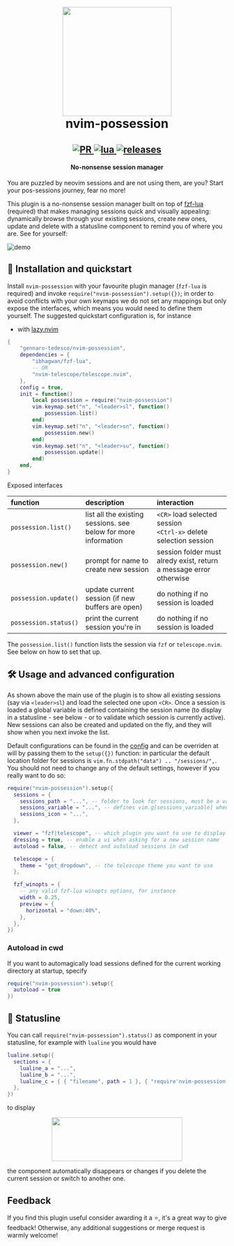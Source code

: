 <h1 align="center">
  <br>
  <img width="250" height="250" src="https://user-images.githubusercontent.com/15387611/212337464-ef0a605f-378b-4a6f-aed2-1b6598b28348.png">
  <br>
  nvim-possession
  <br>
</h1>

<h2 align="center">
  <a href="#" onclick="return false;">
    <img alt="PR" src="https://img.shields.io/badge/PRs-welcome-brightgreen.svg?style=flat"/>
  </a>
  <a href="#" onclick="return false;">
    <img alt="lua" src="https://img.shields.io/badge/lua-%232C2D72.svg?&style=flat&logo=lua&logoColor=white"/>
  </a>
  <a href="https://github.com/gennaro-tedesco/nvim-possession/releases">
    <img alt="releases" src="https://img.shields.io/github/release/gennaro-tedesco/nvim-possession"/>
  </a>
</h2>

<h4 align="center">No-nonsense session manager</h4>

You are puzzled by neovim sessions and are not using them, are you? Start your pos-sessions journey, fear no more!

This plugin is a no-nonsense session manager built on top of [fzf-lua](https://github.com/ibhagwan/fzf-lua) (required) that makes managing sessions quick and visually appealing: dynamically browse through your existing sessions, create new ones, update and delete with a statusline component to remind you of where you are. See for yourself:

![demo](https://user-images.githubusercontent.com/15387611/211946693-7c0a8f00-4ed8-4142-a8aa-a4dc75f42841.gif)

## 🔌 Installation and quickstart

Install `nvim-possession` with your favourite plugin manager (`fzf-lua` is required) and invoke `require("nvim-possession").setup({})`; in order to avoid conflicts with your own keymaps we do not set any mappings but only expose the interfaces, which means you would need to define them yourself. The suggested quickstart configuration is, for instance

- with [lazy.nvim](https://github.com/folke/lazy.nvim)

```lua
{
    "gennaro-tedesco/nvim-possession",
    dependencies = {
        "ibhagwan/fzf-lua",
        -- OR
        "nvim-telescope/telescope.nvim",
    },
    config = true,
    init = function()
        local possession = require("nvim-possession")
        vim.keymap.set("n", "<leader>sl", function()
            possession.list()
        end)
        vim.keymap.set("n", "<leader>sn", function()
            possession.new()
        end)
        vim.keymap.set("n", "<leader>su", function()
            possession.update()
        end)
    end,
}
```

Exposed interfaces

| function                             | description                                                     | interaction                                                         |
| :----------------------------------- | :-------------------------------------------------------------- | :------------------------------------------------------------------ |
| `possession.list()`                  | list all the existing sessions. see below for more information  | `<CR>` load selected session<br>`<Ctrl-x>` delete selection session |
| `possession.new()`                   | prompt for name to create new session                           | session folder must alredy exist, return a message error otherwise  |
| `possession.update()`                | update current session (if new buffers are open)                | do nothing if no session is loaded                                  |
| `possession.status()`                | print the current session you're in                             | do nothing if no session is loaded                                  |

The `possession.list()` function lists the session via `fzf` or `telescope.nvim`. See below on how to set that up.

## 🛠 Usage and advanced configuration

As shown above the main use of the plugin is to show all existing sessions (say via `<leader>sl`) and load the selected one upon `<CR>`. Once a session is loaded a global variable is defined containing the session name (to display in a statusline - see below - or to validate which session is currently active). New sessions can also be created and updated on the fly, and they will show when you next invoke the list.

Default configurations can be found in the [config](https://github.com/gennaro-tedesco/nvim-possession/blob/main/lua/nvim-possession/config.lua) and can be overriden at will by passing them to the `setup({})` function: in particular the default location folder for sessions is `vim.fn.stdpath("data") .. "/sessions/",`. You should not need to change any of the default settings, however if you really want to do so:

```lua
require("nvim-possession").setup({
  sessions = {
    sessions_path = "...", -- folder to look for sessions, must be a valid existing path
    sessions_variable = "...", -- defines vim.g[sessions_variable] when a session is loaded
    sessions_icon = "...",
  },

  viewer = "fzf|telescope", -- which plugin you want to use to display the sessions
  dressing = true, -- enable a ui when asking for a new session name
  autoload = false, -- detect and autoload sessions in cwd

  telescope = {
    theme = "get_dropdown", -- the telescope theme you want to use
  },

  fzf_winopts = {
    -- any valid fzf-lua winopts options, for instance
    width = 0.25,
    preview = {
      horizontal = "down:40%",
    },
  },
})
```

### Autoload in cwd

If you want to automagically load sessions defined for the current working directory at startup, specify

```lua
require("nvim-possession").setup({
  autoload = true
})
```

## 🚥 Statusline

You can call `require("nvim-possession").status()` as component in your statusline, for example with `lualine` you would have

```lua
lualine.setup({
  sections = {
    lualine_a = "...",
    lualine_b = "...",
    lualine_c = { { "filename", path = 1 }, { "require'nvim-possession'.status()" } },
  },
})
```

to display

<p align="center">
  <img width="300" height="100" src="https://user-images.githubusercontent.com/15387611/211811964-037c6233-21d6-4ee1-815c-6da068dd3595.png">
</p>

the component automatically disappears or changes if you delete the current session or switch to another one.

## Feedback

If you find this plugin useful consider awarding it a ⭐, it's a great way to give feedback! Otherwise, any additional suggestions or merge request is warmly welcome!
